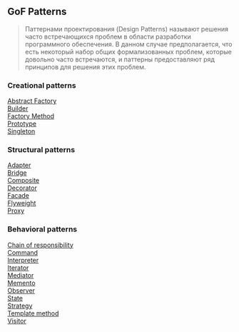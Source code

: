 ## GoF Patterns 

> Паттернами проектирования (Design Patterns) называют решения часто встречающихся проблем в области разработки программного обеспечения. 
> В данном случае предполагается, что есть некоторый набор общих формализованных проблем, 
> которые довольно часто встречаются, и паттерны предоставляют ряд принципов для решения этих проблем.


### Creational patterns

>

[Abstract Factory](./creational/abstract_factory.md)  
[Builder](./creational/builder.md)  
[Factory Method](./creational/factory_method.md)  
[Prototype](./creational/prototype.md)  
[Singleton](./creational/singleton.md)  

### Structural patterns

>

[Adapter](./structural/adapter.md)  
[Bridge](./structural/bridge.md)  
[Composite](./structural/composite.md)  
[Decorator](./structural/decorator.md)  
[Facade](./structural/facade.md)  
[Flyweight](./structural/flyweight.md)  
[Proxy](./structural/proxy.md)  

### Behavioral patterns

>

[Chain of responsibility](./behavioral/chain_responsibility.md)  
[Command](./behavioral/command.md)  
[Interpreter](./behavioral/interpreter.md)  
[Iterator](./behavioral/iterator.md)  
[Mediator](./behavioral/mediator.md)  
[Memento](./behavioral/memento.md)  
[Observer](./behavioral/observer.md)  
[State](./behavioral/state.md)  
[Strategy](./behavioral/strategy.md)  
[Template method](./behavioral/template_method.md)  
[Visitor](./behavioral/visitor.md)  